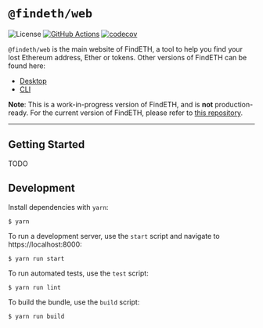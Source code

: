 # `@findeth/web`

![License](https://img.shields.io/github/license/FindETH/web) [![GitHub Actions](https://github.com/FindETH/web/workflows/CI/badge.svg)](https://github.com/FindETH/web/actions) [![codecov](https://codecov.io/gh/FindETH/web/branch/master/graph/badge.svg)](https://codecov.io/gh/FindETH/web)

`@findeth/web` is the main website of FindETH, a tool to help you find your lost Ethereum address, Ether or tokens. Other versions of FindETH can be found here:

- [Desktop](https://github.com/FindETH/desktop)
- [CLI](https://github.com/FindETH/cli)

**Note**: This is a work-in-progress version of FindETH, and is **not** production-ready. For the current version of FindETH, please refer to [this repository](https://github.com/Mrtenz/FindETH/tree/master).

---

## Getting Started

TODO

## Development

Install dependencies with `yarn`:

```
$ yarn
```

To run a development server, use the `start` script and navigate to https://localhost:8000:

```
$ yarn run start
```

To run automated tests, use the `test` script:

```
$ yarn run lint
```


To build the bundle, use the `build` script:

```
$ yarn run build
```
